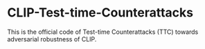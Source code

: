 # CLIP-Test-time-Counterattacks
This is the official code of Test-time Counterattacks (TTC) towards adversarial robustness of CLIP. 
